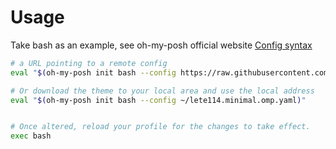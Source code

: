 # Usage

Take bash as an example, see oh-my-posh official website [Config syntax](https://ohmyposh.dev/docs/installation/customize#config-syntax)

```bash
# a URL pointing to a remote config
eval "$(oh-my-posh init bash --config https://raw.githubusercontent.com/Lete114/oh-my-posh-themes/main/lete114/lete114.minimal.omp.yaml)"

# Or download the theme to your local area and use the local address
eval "$(oh-my-posh init bash --config ~/lete114.minimal.omp.yaml)"


# Once altered, reload your profile for the changes to take effect.
exec bash
```
